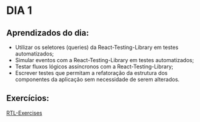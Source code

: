 # DIA 1

## Aprendizados do dia:
* Utilizar os seletores (queries) da React-Testing-Library em testes automatizados;
* Simular eventos com a React-Testing-Library em testes automatizados;
* Testar fluxos lógicos assíncronos com a React-Testing-Library;
* Escrever testes que permitam a refatoração da estrutura dos componentes da aplicação sem necessidade de serem alterados.

## Exercícios:
[RTL-Exercises](https://github.com/joao-gui-marcos/exercise-rtl-todo-list/tree/master)
